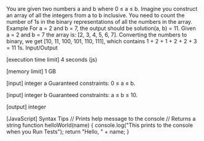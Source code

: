 You are given two numbers a and b where 0 ≤ a ≤ b. Imagine you construct an array of all the integers from a to b inclusive. You need to count the number of 1s in the binary representations of all the numbers in the array.
Example
For a = 2 and b = 7, the output should be
solution(a, b) = 11.
Given a = 2 and b = 7 the array is: [2, 3, 4, 5, 6, 7]. Converting the numbers to binary, we get [10, 11, 100, 101, 110, 111], which contains 1 + 2 + 1 + 2 + 2 + 3 = 11 1s.
Input/Output


[execution time limit] 4 seconds (js)


[memory limit] 1 GB


[input] integer a
Guaranteed constraints:
0 ≤ a ≤ b.


[input] integer b
Guaranteed constraints:
a ≤ b ≤ 10.


[output] integer


[JavaScript] Syntax Tips
// Prints help message to the console
// Returns a string
function helloWorld(name) {
    console.log("This prints to the console when you Run Tests");
    return "Hello, " + name;
}


